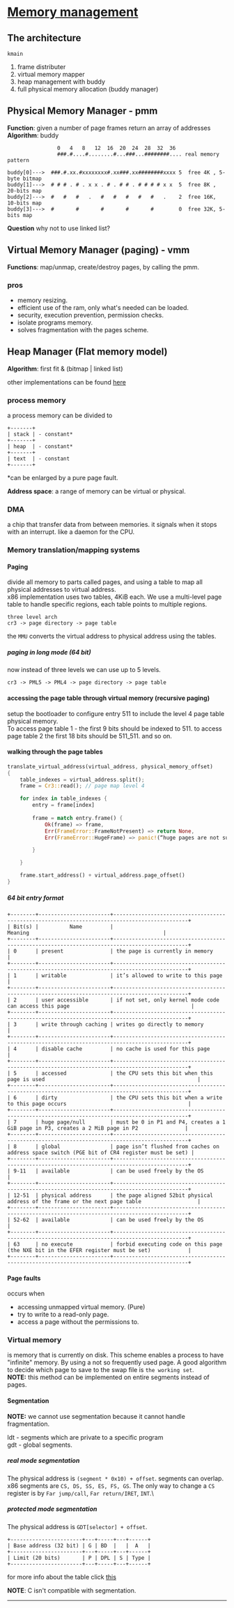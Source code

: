 # [Memory management](https://wiki.osdev.org/Brendan%27s_Memory_Management_Guide)

## The architecture
`kmain`

1. frame distributer
2. virtual memory mapper
3. heap management with buddy
4. full physical memory allocation (buddy manager)


## Physical Memory Manager - pmm

**Function**: given a number of page frames return an array of addresses\
**Algorithm**: buddy

```Text
                0   4   8   12  16  20  24  28  32  36
                ###.#....#........#...###...########.... real memory pattern

buddy[0]--->  ###.#.xx.#xxxxxxxx#.xx###.xx########xxxx 5  free 4K , 5-byte bitmap
buddy[1]--->  # # # . # . x x . # . # # . # # # # x x  5  free 8K , 20-bits map
buddy[2]--->  #   #   #   .   #   #   #   #   #   .    2  free 16K, 10-bits map
buddy[3]--->  #       #       #       #       #        0  free 32K, 5-bits map
```

**Question** why not to use linked list?

## Virtual Memory Manager (paging) - vmm

**Functions**: map/unmap, create/destroy pages, by calling the pmm.

### pros

- memory resizing.
- efficient use of the ram, only what's needed can be loaded.
- security, execution prevention, permission checks.
- isolate programs memory.
- solves fragmentation with the pages scheme.

## Heap Manager (Flat memory model)

**Algorithm**: first fit & (bitmap | linked list)

other implementations can be found [here](https://wiki.osdev.org/User:Pancakes/SimpleHeapImplementation)

### process memory

a process memory can be divided to

```Text
+-------+
| stack | - constant*
+-------+
| heap  | - constant* 
+-------+
| text  | - constant
+-------+
```

*can be enlarged by a pure page fault.

**Address space**: a range of memory can be virtual or physical.

### DMA

a chip that transfer data from between memories.
it signals when it stops with an interrupt.
like a daemon for the CPU.

### Memory translation/mapping systems

#### Paging

divide all memory to parts called pages, and using a table to map all physical addresses to virtual address.\
x86 implementation uses two tables, 4KiB each. We use a multi-level page table to handle specific regions, each table points to multiple regions.

```TEXT
three level arch
cr3 -> page directory -> page table
```

the `MMU` converts the virtual address to physical address using the tables.

##### paging in long mode (64 bit)

now instead of three levels we can use up to 5 levels.

```TEXT
cr3 -> PML5 -> PML4 -> page directory -> page table
```

#### accessing the page table through virtual memory (recursive paging)

setup the bootloader to configure entry 511 to include the level 4 page table physical memory.\
To access page table 1 - the first 9 bits should be indexed to 511. to access page table 2 the first 18 bits should be 511_511.
and so on.

#### walking through the page tables

```rust
translate_virtual_address(virtual_address, physical_memory_offset)
{
    table_indexes = virtual_address.split();
    frame = Cr3::read(); // page map level 4

    for index in table_indexes {
        entry = frame[index]
        
        frame = match entry.frame() {
            Ok(frame) => frame,
            Err(FrameError::FrameNotPresent) => return None,
            Err(FrameError::HugeFrame) => panic!(“huge pages are not supported”),

        }

    }

    frame.start_address() + virtual_address.page_offset()
}
```

##### 64 bit entry format

```text
+--------+-----------------------+----------------------------------------------------------------------------------------------+
| Bit(s) |          Name         |                                            Meaning                                           |
+--------+-----------------------+----------------------------------------------------------------------------------------------+
| 0      | present               | the page is currently in memory                                                              |
+--------+-----------------------+----------------------------------------------------------------------------------------------+
| 1      | writable              | it’s allowed to write to this page                                                           |
+--------+-----------------------+----------------------------------------------------------------------------------------------+
| 2      | user accessible       | if not set, only kernel mode code can access this page                                       |
+--------+-----------------------+----------------------------------------------------------------------------------------------+
| 3      | write through caching | writes go directly to memory                                                                 |
+--------+-----------------------+----------------------------------------------------------------------------------------------+
| 4      | disable cache         | no cache is used for this page                                                               |
+--------+-----------------------+----------------------------------------------------------------------------------------------+
| 5      | accessed              | the CPU sets this bit when this page is used                                                 |
+--------+-----------------------+----------------------------------------------------------------------------------------------+
| 6      | dirty                 | the CPU sets this bit when a write to this page occurs                                       |
+--------+-----------------------+----------------------------------------------------------------------------------------------+
| 7      | huge page/null        | must be 0 in P1 and P4, creates a 1 GiB page in P3, creates a 2 MiB page in P2               |
+--------+-----------------------+----------------------------------------------------------------------------------------------+
| 8      | global                | page isn’t flushed from caches on address space switch (PGE bit of CR4 register must be set) |
+--------+-----------------------+----------------------------------------------------------------------------------------------+
| 9-11   | available             | can be used freely by the OS                                                                 |
+--------+-----------------------+----------------------------------------------------------------------------------------------+
| 12-51  | physical address      | the page aligned 52bit physical address of the frame or the next page table                  |
+--------+-----------------------+----------------------------------------------------------------------------------------------+
| 52-62  | available             | can be used freely by the OS                                                                 |
+--------+-----------------------+----------------------------------------------------------------------------------------------+
| 63     | no execute            | forbid executing code on this page (the NXE bit in the EFER register must be set)            |
+--------+-----------------------+----------------------------------------------------------------------------------------------+

```

#### Page faults

occurs when

- accessing unmapped virtual memory. (Pure)
- try to write to a read-only page.
- access a page without the permissions to.

### Virtual memory

is memory that is currently on disk. This scheme enables a process to have "infinite" memory. By using a not so frequently used page. A good algorithm to decide which page to save to the swap file is `the working set`.\
**NOTE:** this method can be implemented on entire segments instead of pages.

#### Segmentation

**NOTE:** we cannot use segmentation because it cannot handle fragmentation.

ldt - segments which are private to a specific program\
gdt - global segments.

##### real mode segmentation

The physical address is `(segment * 0x10) + offset`. segments can overlap. x86 segments are `CS, DS, SS, ES, FS, GS`.
The only way to change a `CS` register is by `Far jump/call`, `Far return/IRET`, `INT`.\

##### protected mode segmentation

The physical address is `GDT[selector] + offset`.

```TEXT
+-----------------------+---+-----+---+------+
| Base address (32 bit) | G | BD  |   |  A   |
+-----------------------+---+-----+---+------+
| Limit (20 bits)       | P | DPL | S | Type |
+-----------------------+---+-----+---+------+
```

for more info about the table click [this](https://en.wikipedia.org/wiki/Segment_descriptor#:~:text=In%20memory%20addressing%20for%20Intel,to%20in%20the%20logical%20address.)

**NOTE**: C isn't compatible with segmentation.

***
